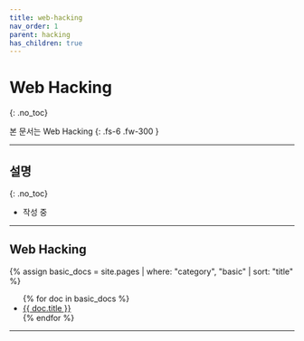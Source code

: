 ```yaml
---
title: web-hacking
nav_order: 1
parent: hacking
has_children: true
---
```


# Web Hacking 
{: .no_toc}

본 문서는 Web Hacking
{: .fs-6 .fw-300 }

---

## 설명
{: .no_toc}

- 작성 중

---

## Web Hacking
{% assign basic_docs = site.pages | where: "category", "basic" | sort: "title" %}
<ul>
  {% for doc in basic_docs %}
    <li><a href="{{ doc.url }}">{{ doc.title }}</a></li>
  {% endfor %}
</ul>

---